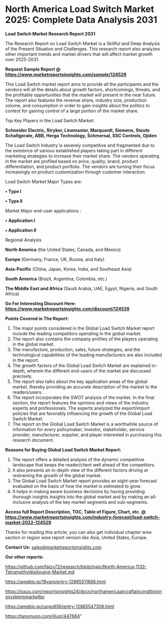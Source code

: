 # North America Load Switch Market 2025: Complete Data Analysis 2031

<strong>Load Switch Market Research Report 2031</strong>

The Research Report on Load Switch Market is a Skillful and Deep Analysis of the Present Situation and Challenges. This research report also analyzes other important trends and market drivers that will affect market growth over 2025-2031.

<strong>Request Sample Report @ <a href=https://www.marketreportsinsights.com/sample/124529>https://www.marketreportsinsights.com/sample/124529</a></strong>

This Load Switch market report aims to provide all the participants and the vendors will all the details about growth factors, shortcomings, threats, and the profitable opportunities that the market will present in the near future. The report also features the revenue share, industry size, production volume, and consumption in order to gain insights about the politics to contest for gaining control of a large portion of the market share.

Top Key Players in the Load Switch Market:

<strong>Schneider Electric, Stryker, Linemaster, Marquardt, Siemens, Steute Schaltgerate, ABB, Herga Technology, Schmersal, SSC Controls, Ojiden</strong>

The Load Switch Industry is severely competitive and fragmented due to the existence of various established players taking part in different marketing strategies to increase their market share. The vendors operating in the market are profiled based on price, quality, brand, product differentiation, and product portfolio. The vendors are turning their focus increasingly on product customization through customer interaction.

Load Switch Market Major Types are:

<strong>• Type I

• Type II</strong>

Market Major end-user applications :

<strong>• Application I

• Application II</strong>

Regional Analysis

</u><strong><b>North America</b></strong> (the United States, Canada, and Mexico)

<strong><b>Europe </b></strong>(Germany, France, UK, Russia, and Italy)

<strong><b>Asia-Pacific</b></strong> (China, Japan, Korea, India, and Southeast Asia)

<strong><b>South America</b></strong> (Brazil, Argentina, Colombia, etc.)

<strong><b>The Middle East and Africa</b></strong> (Saudi Arabia, UAE, Egypt, Nigeria, and South Africa)

<strong>Go For Interesting Discount Here: <a href=https://www.marketreportsinsights.com/discount/124529>https://www.marketreportsinsights.com/discount/124529</a></strong>

<strong>Points Covered in The Report:</strong>
<ol>
  <li>The major points considered in the Global Load Switch Market report include the leading competitors operating in the global market.</li>
  <li>The report also contains the company profiles of the players operating in the global market.</li>
  <li>The manufacture, production, sales, future strategies, and the technological capabilities of the leading manufacturers are also included in the report.</li>
  <li>The growth factors of the Global Load Switch Market are explained in-depth, wherein the different end-users of the market are discussed precisely.</li>
  <li>The report also talks about the key application areas of the global market, thereby providing an accurate description of the market to the readers/users.</li>
  <li>The report incorporates the SWOT analysis of the market. In the final section, the report features the opinions and views of the industry experts and professionals. The experts analyzed the export/import policies that are favorably influencing the growth of the Global Load Switch Market.</li>
  <li>The report on the Global Load Switch Market is a worthwhile source of information for every policymaker, investor, stakeholder, service provider, manufacturer, supplier, and player interested in purchasing this research document.</li>
</ol>
<strong>Reasons for Buying Global Load Switch Market Report:</strong>

<ol>
  <li>The report offers a detailed analysis of the dynamic competitive landscape that keeps the reader/client well ahead of the competitors.</li>
  <li>It also presents an in-depth view of the different factors driving or restraining the growth of the global market.</li>
  <li>The Global Load Switch Market report provides an eight-year forecast evaluated on the basis of how the market is estimated to grow.</li>
  <li>It helps in making aware business decisions by having providing thorough insights insights into the global market and by making an all-inclusive analysis of the key market segments and sub-segments.</li>
</ol>
<strong>Access full Report Description, TOC, Table of Figure, Chart, etc. @ <a href=https://www.marketreportsinsights.com/industry-forecast/load-switch-market-2022-124529>https://www.marketreportsinsights.com/industry-forecast/load-switch-market-2022-124529</a></strong>


Thanks for reading this article; you can also get individual chapter wise section or region wise report version like Asia, United States, Europe.

<strong>Contact Us:</strong>
sales@marketreportsinsights.com

<strong>Our other reports:</strong>

<a href=https://github.com/faizy72/research/blob/main/North-America-1133-Tetramethyldisiloxane-Market.md>https://github.com/faizy72/research/blob/main/North-America-1133-Tetramethyldisiloxane-Market.md</a>

<a href=https://ameblo.jp/18yam/entry-12885511888.html>https://ameblo.jp/18yam/entry-12885511888.html</a>

<a href=https://issuu.com/reportsinsights24/docs/northamericaaircraftairconditioningsystemsmarketbo>https://issuu.com/reportsinsights24/docs/northamericaaircraftairconditioningsystemsmarketbo</a>

<a href=https://ameblo.jp/cargo656/entry-12885547308.html>https://ameblo.jp/cargo656/entry-12885547308.html</a>

<a href=https://tanomuno.com/illust/447684>https://tanomuno.com/illust/447684</a>"
